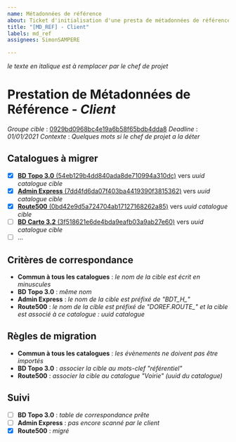 ```yaml
---
name: Métadonnées de référence
about: Ticket d'initialisation d'une presta de métadonnées de référence
title: "[MD_REF] - Client"
labels: md_ref
assignees: SimonSAMPERE

---
```


*le texte en italique est à remplacer par le chef de projet*

# Prestation de Métadonnées de Référence - *Client*

*Groupe cible* : [0929bd0968bc4e19a6b58f65bdb4dda8](https://app.isogeo.com/groups/0929bd0968bc4e19a6b58f65bdb4dda8/dashboard/formats)
*Deadline* : *01/01/2021*
*Contexte* : *Quelques mots si le chef de projet a la déter*

## Catalogues à migrer

- [x] [**BD Topo 3.0** (54eb129b4dd840ada8de710994a310dc)](https://app.isogeo.com/groups/504f49055abc4d0b9865038fbc99b44b/inventory/search?p=1&ob=%23relevance&od=des&q=catalog%3A54eb129b4dd840ada8de710994a310dc) vers *uuid catalogue cible* 
- [x] [**Admin Express** (7dd4fd6da07f403ba4419390f3815362)](https://app.isogeo.com/groups/504f49055abc4d0b9865038fbc99b44b/inventory/search?p=1&ob=%23relevance&od=des&q=catalog%3A7dd4fd6da07f403ba4419390f3815362) vers *uuid catalogue cible*
- [x] [**Route500** (0bd42e9d5a724704ab17127168262a85)](https://app.isogeo.com/groups/504f49055abc4d0b9865038fbc99b44b/inventory/search?p=1&ob=%23relevance&od=des&q=catalog%3A0bd42e9d5a724704ab17127168262a85) vers *uuid catalogue cible*
- [ ] [**BD Carto 3.2** (3f518621e6de4bda9eafb03a9ab27e60)](https://app.isogeo.com/groups/504f49055abc4d0b9865038fbc99b44b/inventory/search?p=1&ob=%23relevance&od=des&q=catalog%3A3f518621e6de4bda9eafb03a9ab27e60) vers *uuid catalogue cible*
- [ ] ...

## Critères de correspondance

- **Commun à tous les catalogues** : *le nom de la cible est écrit en minuscules*
- **BD Topo 3.0** : *même nom*
- **Admin Express** : *le nom de la cible est préfixé de "BDT_H_"*
- **Route500** : *le nom de la cible est préfixé de "DOREF.ROUTE_" et la cible est associé à ce catalogue : uuid catalogue* 

## Règles de migration

- **Commun à tous les catalogues** : *les évènements ne doivent pas être importés*
- **BD Topo 3.0** : *associer la cible au mots-clef "référentiel"*
- **Route500** : *associer la cible au catalogue "Voirie" (uuid du catalogue)*

## Suivi

- [ ] **BD Topo 3.0** : *table de correspondance prête*
- [ ] **Admin Express** : *pas encore scanné par le client*
- [x] **Route500** : *migré*
